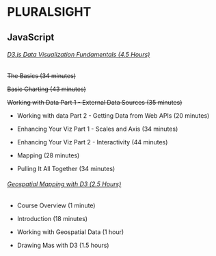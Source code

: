 # **PLURALSIGHT**

## **JavaScript**

###### [D3.js Data Visualization Fundamentals (4.5 Hours)](https://app.pluralsight.com/library/courses/d3js-data-visualization-fundamentals/table-of-contents)

~~The Basics (34 minutes)~~

~~Basic Charting (43 minutes)~~

~~Working with Data Part 1 - External Data Sources (35 minutes)~~

- Working with data Part 2 - Getting Data from Web APIs (20 minutes)

- Enhancing Your Viz Part 1 - Scales and Axis (34 minutes)

- Enhancing Your Viz Part 2 - Interactivity (44 minutes)

- Mapping (28 minutes)

- Pulling It All Together (34 minutes)

###### [Geospatial Mapping with D3 (2.5 Hours)](https://app.pluralsight.com/library/courses/geospatial-mapping-d3/table-of-contents)

- Course Overview (1 minute)

- Introduction (18 minutes)

- Working with Geospatial Data (1 hour)

- Drawing Mas with D3 (1.5 hours)